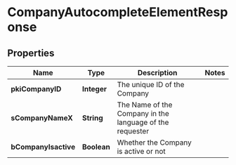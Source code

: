 

# CompanyAutocompleteElementResponse

## Properties

Name | Type | Description | Notes
------------ | ------------- | ------------- | -------------
**pkiCompanyID** | **Integer** | The unique ID of the Company | 
**sCompanyNameX** | **String** | The Name of the Company in the language of the requester | 
**bCompanyIsactive** | **Boolean** | Whether the Company is active or not | 




